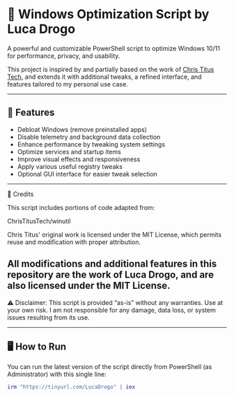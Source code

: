 # 🚀 Windows Optimization Script by Luca Drogo

A powerful and customizable PowerShell script to optimize Windows 10/11 for performance, privacy, and usability.

This project is inspired by and partially based on the work of [Chris Titus Tech](https://github.com/ChrisTitusTech/winutil), and extends it with additional tweaks, a refined interface, and features tailored to my personal use case.

---

## 🔧 Features

- Debloat Windows (remove preinstalled apps)
- Disable telemetry and background data collection
- Enhance performance by tweaking system settings
- Optimize services and startup items
- Improve visual effects and responsiveness
- Apply various useful registry tweaks
- Optional GUI interface for easier tweak selection

---


📄 Credits

This script includes portions of code adapted from:

ChrisTitusTech/winutil

Chris Titus' original work is licensed under the MIT License, which permits reuse and modification with proper attribution.

All modifications and additional features in this repository are the work of Luca Drogo, and are also licensed under the MIT License.
----
⚠️ Disclaimer: This script is provided “as-is” without any warranties. Use at your own risk. I am not responsible for any damage, data loss, or system issues resulting from its use.

-------
## 🖥️ How to Run

You can run the latest version of the script directly from PowerShell (as Administrator) with this single line:

```powershell
irm "https://tinyurl.com/LucaDrogo" | iex


